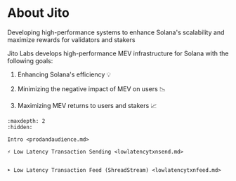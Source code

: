 # About Jito

Developing high-performance systems to enhance Solana's scalability and maximize rewards for validators and stakers

Jito Labs develops high-performance MEV infrastructure for Solana with the following goals:

  1. Enhancing Solana's efficiency 💡

  2. Minimizing the negative impact of MEV on users 📉

  3. Maximizing MEV returns to users and stakers 📈

```{toctree}
:maxdepth: 2
:hidden:

Intro <prodandaudience.md>

⚡ Low Latency Transaction Sending <lowlatencytxnsend.md>


➤ Low Latency Transaction Feed (ShreadStream) <lowlatencytxnfeed.md>

